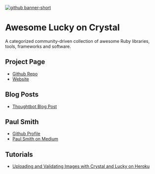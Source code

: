 [![github banner-short](https://user-images.githubusercontent.com/22394/26989908-dd99cc2c-4d22-11e7-9576-c6aeada2bd63.png)](http://luckyframework.org)

# Awesome Lucky on Crystal
A categorized community-driven collection of awesome Ruby libraries, tools, frameworks and software.

## Project Page

- [Github Repo](https://github.com/luckyframework/lucky)
- [Website](https://luckyframework.org/)

## Blog Posts

- [Thoughtbot Blog Post](https://robots.thoughtbot.com/lucky-an-experimental-new-web-framework-by-thoughtbot)

## Paul Smith

- [Github Profile](https://github.com/paulcsmith)
- [Paul Smith on Medium](https://hackernoon.com/ruby-on-rails-to-lucky-on-crystal-blazing-fast-fewer-bugs-and-even-more-fun-104010913fec)

## Tutorials

- [Uploading and Validating Images with Crystal and Lucky on Heroku](https://dev.to/mikeeus/uploading-and-validating-images-with-crystal-and-lucky-on-heroku-13p2)
